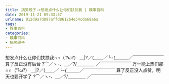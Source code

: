 ```yaml
---
title: 搞笑段子->想发点什么让你们扶扶我 | 糗事百科
date: 2019-11-21 09:33:57
urlname: 012d9a7d097affd8612b4e54cda68a6a
tags: 
- 糗事百科
categories:
- 糗事百科
- 搞笑段子
---
```

想发点什么让你们扶扶我∩∩（′?ω?） ＿|?／(＿＿_／ └-(＿＿＿_／￣￣￣￣￣￣￣ 算了反正没有后台 ?⌒／ヽ-、＿_／?_/＿＿＿＿ ／￣￣￣￣￣￣￣ 万一能上热们那∩∩（′?ω?） ＿|?／(＿＿_／ └-(＿＿＿_／￣￣￣￣￣￣￣ 算了反正没人点赞，明天也要开学了 ?⌒／ヽ-、＿_／?_/＿＿＿＿ ／￣￣￣￣￣￣￣


